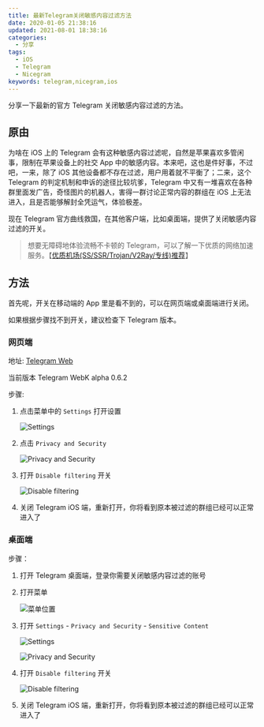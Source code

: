 ```yaml
---
title: 最新Telegram关闭敏感内容过滤方法
date: 2020-01-05 21:38:16
updated: 2021-08-01 18:38:16
categories:
  - 分享
tags:
  - iOS
  - Telegram
  - Nicegram
keywords: telegram,nicegram,ios
---
```


分享一下最新的官方 Telegram 关闭敏感内容过滤的方法。

<!--more-->

## 原由

为啥在 iOS 上的 Telegram 会有这种敏感内容过滤呢，自然是苹果喜欢多管闲事，限制在苹果设备上的社交 App 中的敏感内容。本来吧，这也是件好事，不过吧，一来，除了 iOS 其他设备都不存在过滤，用户用着就不平衡了；二来，这个 Telegram 的判定机制和申诉的途径比较坑爹，Telegram 中又有一堆喜欢在各种群里面发广告，奇怪图片的机器人，害得一群讨论正常内容的群组在 iOS 上无法进入，且是否能够解封全凭运气，体验极差。

现在 Telegram 官方曲线救国，在其他客户端，比如桌面端，提供了关闭敏感内容过滤的开关。

> 想要无障碍地体验流畅不卡顿的 Telegram，可以了解一下优质的网络加速服务。【[优质机场(SS/SSR/Trojan/V2Ray/专线)推荐](/page/bgfw/)】

## 方法

首先呢，开关在移动端的 App 里是看不到的，可以在网页端或桌面端进行关闭。

如果根据步骤找不到开关，建议检查下 Telegram 版本。

### 网页端

地址: [Telegram Web](https://web.telegram.org/k/)

当前版本 Telegram WebK alpha 0.6.2

步骤:

1. 点击菜单中的 `Settings` 打开设置

   ![Settings](https://img.iszy.xyz/20210802093233.png)

2. 点击 `Privacy and Security`

   ![Privacy and Security](https://img.iszy.xyz/20210802093803.png)

3. 打开 `Disable filtering` 开关

   ![Disable filtering](https://img.iszy.xyz/20210802093917.png)

4. 关闭 Telegram iOS 端，重新打开，你将看到原本被过滤的群组已经可以正常进入了

### 桌面端

步骤：

1. 打开 Telegram 桌面端，登录你需要关闭敏感内容过滤的账号

2. 打开菜单

   ![菜单位置](https://img.iszy.xyz/20210620194729.png)

3. 打开 `Settings` - `Privacy and Security` - `Sensitive Content`

   ![Settings](https://img.iszy.xyz/20210620194935.png)

   ![Privacy and Security](https://img.iszy.xyz/20210620195102.png)

4. 打开 `Disable filtering` 开关

   ![Disable filtering](https://img.iszy.xyz/20210620195246.png)

5. 关闭 Telegram iOS 端，重新打开，你将看到原本被过滤的群组已经可以正常进入了
